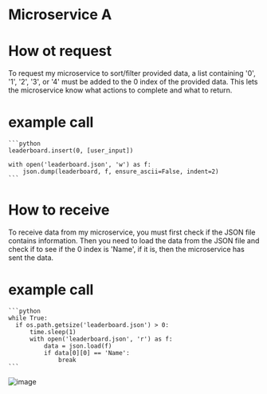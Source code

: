 # Microservice A

# How ot request
  To request my microservice to sort/filter provided data, a list containing '0', '1', '2', '3', or '4' must be added to the 0 index of the provided data.
  This lets the microservice know what actions to complete and what to return.

  # example call
    ```python
    leaderboard.insert(0, [user_input])
  
    with open('leaderboard.json', 'w') as f:
        json.dump(leaderboard, f, ensure_ascii=False, indent=2)
    ```
  
# How to receive 
  To receive data from my microservice, you must first check if the JSON file contains information. Then you need to load the data from the JSON file and check if to see if the 0 index is 'Name', if it is, then the microservice has sent the data.

  # example call
    ```python
    while True:
      if os.path.getsize('leaderboard.json') > 0:
          time.sleep(1)
          with open('leaderboard.json', 'r') as f:
              data = json.load(f)
              if data[0][0] == 'Name':
                  break
    ```

![image](https://github.com/user-attachments/assets/2262f318-3f8d-41e8-b0e1-5a94edbf82cf)
